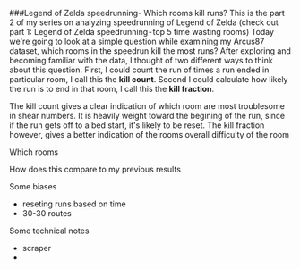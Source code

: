 ###Legend of Zelda speedrunning-  Which rooms kill runs?
This is the part 2 of my series on analyzing speedrunning of Legend of Zelda  (check out part 1: Legend of Zelda speedrunning - top 5 time wasting rooms)
Today we're going to look at a simple question while examining my Arcus87 dataset, which rooms in the speedrun kill the most runs? After exploring and becoming familiar with the data, I thought of two different ways to think about this question. First, I could count the run of times a run ended in particular room, I call this the **kill count**. Second I could calculate how likely the run is to end in that room, I call this the **kill fraction**.  

The kill count  gives a clear indication of which room are most troublesome in shear numbers.  It is heavily weight toward the begining of the run, since if the run gets off to a bed start, it's likely to be reset.  The kill fraction however, gives a better indication of the rooms overall difficulty of the room

Which rooms

How does this compare to my previous results

Some biases
- reseting runs based on time
- 30-30 routes

Some technical notes
- scraper
- 